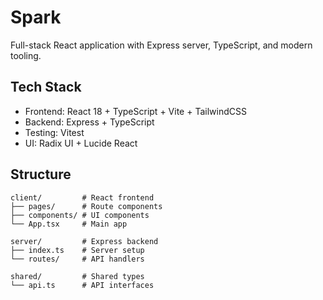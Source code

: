 # Spark

Full-stack React application with Express server, TypeScript, and modern tooling.

## Tech Stack

- Frontend: React 18 + TypeScript + Vite + TailwindCSS
- Backend: Express + TypeScript
- Testing: Vitest
- UI: Radix UI + Lucide React

## Structure

```
client/         # React frontend
├── pages/      # Route components
├── components/ # UI components
└── App.tsx     # Main app

server/         # Express backend
├── index.ts    # Server setup
└── routes/     # API handlers

shared/         # Shared types
└── api.ts      # API interfaces
```
